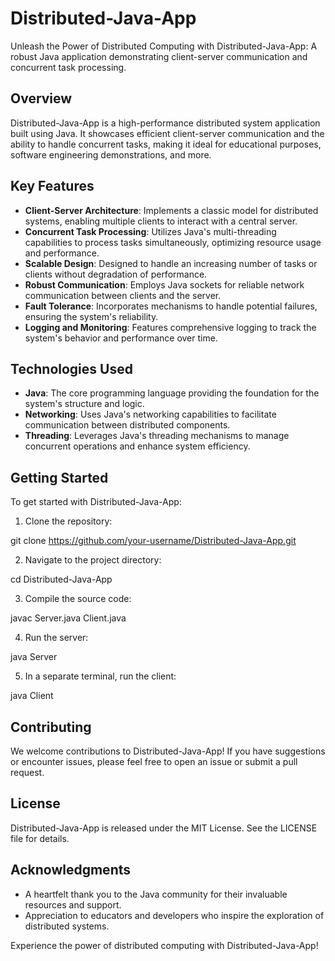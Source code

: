 # Distributed-Java-App

Unleash the Power of Distributed Computing with Distributed-Java-App: A robust Java application demonstrating client-server communication and concurrent task processing.

## Overview

Distributed-Java-App is a high-performance distributed system application built using Java. It showcases efficient client-server communication and the ability to handle concurrent tasks, making it ideal for educational purposes, software engineering demonstrations, and more.

## Key Features

- **Client-Server Architecture**: Implements a classic model for distributed systems, enabling multiple clients to interact with a central server.
- **Concurrent Task Processing**: Utilizes Java's multi-threading capabilities to process tasks simultaneously, optimizing resource usage and performance.
- **Scalable Design**: Designed to handle an increasing number of tasks or clients without degradation of performance.
- **Robust Communication**: Employs Java sockets for reliable network communication between clients and the server.
- **Fault Tolerance**: Incorporates mechanisms to handle potential failures, ensuring the system's reliability.
- **Logging and Monitoring**: Features comprehensive logging to track the system's behavior and performance over time.

## Technologies Used

- **Java**: The core programming language providing the foundation for the system's structure and logic.
- **Networking**: Uses Java's networking capabilities to facilitate communication between distributed components.
- **Threading**: Leverages Java's threading mechanisms to manage concurrent operations and enhance system efficiency.

## Getting Started

To get started with Distributed-Java-App:

1. Clone the repository:

git clone https://github.com/your-username/Distributed-Java-App.git

2. Navigate to the project directory:

cd Distributed-Java-App

3. Compile the source code:

javac Server.java Client.java

4. Run the server:

java Server

5. In a separate terminal, run the client:

java Client


## Contributing

We welcome contributions to Distributed-Java-App! If you have suggestions or encounter issues, please feel free to open an issue or submit a pull request.

## License

Distributed-Java-App is released under the MIT License. See the LICENSE file for details.

## Acknowledgments

- A heartfelt thank you to the Java community for their invaluable resources and support.
- Appreciation to educators and developers who inspire the exploration of distributed systems.

Experience the power of distributed computing with Distributed-Java-App!
